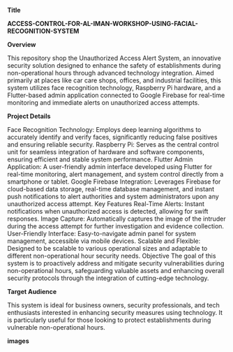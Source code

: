 **Title**

**ACCESS-CONTROL-FOR-AL-IMAN-WORKSHOP-USING-FACIAL-RECOGNITION-SYSTEM**


**Overview**


This repository shop the Unauthorized Access Alert System, an innovative security solution designed to enhance the safety of establishments during non-operational hours through advanced technology integration. Aimed primarily at places like car care shops, offices, and industrial facilities, this system utilizes face recognition technology, Raspberry Pi hardware, and a Flutter-based admin application connected to Google Firebase for real-time monitoring and immediate alerts on unauthorized access attempts.


**Project Details**


Face Recognition Technology: Employs deep learning algorithms to accurately identify and verify faces, significantly reducing false positives and ensuring reliable security. Raspberry Pi: Serves as the central control unit for seamless integration of hardware and software components, ensuring efficient and stable system performance. Flutter Admin Application: A user-friendly admin interface developed using Flutter for real-time monitoring, alert management, and system control directly from a smartphone or tablet. Google Firebase Integration: Leverages Firebase for cloud-based data storage, real-time database management, and instant push notifications to alert authorities and system administrators upon any unauthorized access attempt. Key Features Real-Time Alerts: Instant notifications when unauthorized access is detected, allowing for swift responses. Image Capture: Automatically captures the image of the intruder during the access attempt for further investigation and evidence collection. User-Friendly Interface: Easy-to-navigate admin panel for system management, accessible via mobile devices. Scalable and Flexible: Designed to be scalable to various operational sizes and adaptable to different non-operational hour security needs. Objective The goal of this system is to proactively address and mitigate security vulnerabilities during non-operational hours, safeguarding valuable assets and enhancing overall security protocols through the integration of cutting-edge technology.


**Target Audience**


This system is ideal for business owners, security professionals, and tech enthusiasts interested in enhancing security measures using technology. It is particularly useful for those looking to protect establishments during vulnerable non-operational hours.


**images**


